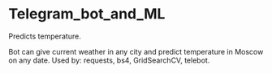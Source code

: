 # Telegram_bot_and_ML
Predicts temperature.


Bot can give current weather in any city and predict temperature in Moscow on any date.
Used by: requests, bs4, GridSearchCV, telebot.
